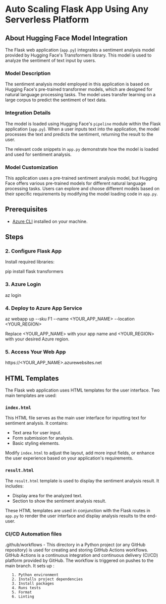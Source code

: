 # Auto Scaling Flask App Using Any Serverless Platform

## About Hugging Face Model Integration

The Flask web application (`app.py`) integrates a sentiment analysis model provided by Hugging Face's Transformers library. This model is used to analyze the sentiment of text input by users.

### Model Description

The sentiment analysis model employed in this application is based on Hugging Face's pre-trained transformer models, which are designed for natural language processing tasks. The model uses transfer learning on a large corpus to predict the sentiment of text data.

### Integration Details

The model is loaded using Hugging Face's `pipeline` module within the Flask application (`app.py`). When a user inputs text into the application, the model processes the text and predicts the sentiment, returning the result to the user.

The relevant code snippets in `app.py` demonstrate how the model is loaded and used for sentiment analysis.

### Model Customization

This application uses a pre-trained sentiment analysis model, but Hugging Face offers various pre-trained models for different natural language processing tasks. Users can explore and choose different models based on their specific requirements by modifying the model loading code in `app.py`.


## Prerequisites

- [Azure CLI](https://docs.microsoft.com/en-us/cli/azure/install-azure-cli) installed on your machine.

## Steps



### 2. Configure Flask App
Install required libraries:

pip install flask transformers

### 3. Azure Login

az login

### 4. Deploy to Azure App Service

az webapp up --sku F1 --name <YOUR_APP_NAME> --location <YOUR_REGION>

Replace <YOUR_APP_NAME> with your app name and <YOUR_REGION> with your desired Azure region.

### 5. Access Your Web App
https://<YOUR_APP_NAME>.azurewebsites.net

## HTML Templates

The Flask web application uses HTML templates for the user interface. Two main templates are used:

### `index.html`

This HTML file serves as the main user interface for inputting text for sentiment analysis. It contains:

- Text area for user input.
- Form submission for analysis.
- Basic styling elements.

Modify `index.html` to adjust the layout, add more input fields, or enhance the user experience based on your application's requirements.

### `result.html`

The `result.html` template is used to display the sentiment analysis result. It includes:

- Display area for the analyzed text.
- Section to show the sentiment analysis result.

These HTML templates are used in conjunction with the Flask routes in `app.py` to render the user interface and display analysis results to the end-user.




### CI/CD Automation files




.github/workflows - This directory in a Python project (or any GitHub repository) is used for creating and storing GitHub Actions workflows. GitHub Actions is a continuous integration and continuous delivery                           (CI/CD) platform provided by GitHub. The workflow is triggered on pushes to the main branch. It sets up :
   
       1. Python environment
       2. Installs project dependencies
       3. Install packages
       4. Runs tests
       5. Format
       6. Linting
       
